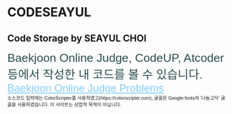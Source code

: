 # CODESEAYUL
## Code Storage by SEAYUL CHOI

<style>
	@import url('https://fonts.googleapis.com/css?family=Nanum+Gothic&display=swap');
    a:link{color:lightskyblue;font-family: 'Nanum Gothic', sans-serif;font-size:18pt;}
	a:visited{color:lightskyblue;font-family: 'Nanum Gothic', sans-serif;font-size:18pt;}
	a:hover{color:lightskyblue;font-family: 'Nanum Gothic', sans-serif;font-size:18pt;}
	a:active{color:springgreen;font-family: 'Nanum Gothic', sans-serif;font-size:18pt;}
</style>
<div style="font-size:20pt;color:darkslategray;font-family: 'Nanum Gothic', sans-serif;">Baekjoon Online Judge, CodeUP, Atcoder 등에서 작성한 내 코드를 볼 수 있습니다.</div>
<a href="https://seayurre.github.io/CODESEAYUL/BaekjoonOJ_home.html">Baekjoon Online Judge Problems</a>
<div style="font-size:8pt;font-family: 'Nanum Gothic', sans-serif;">소스코드 입력에는 ColorScripter를 사용하였고(https://colorscripter.com), 글꼴은 Google fonts의 '나눔고딕' 글꼴을 사용하였습니다. 이 사이트는 상업적 목적이 아닙니다. </div>
